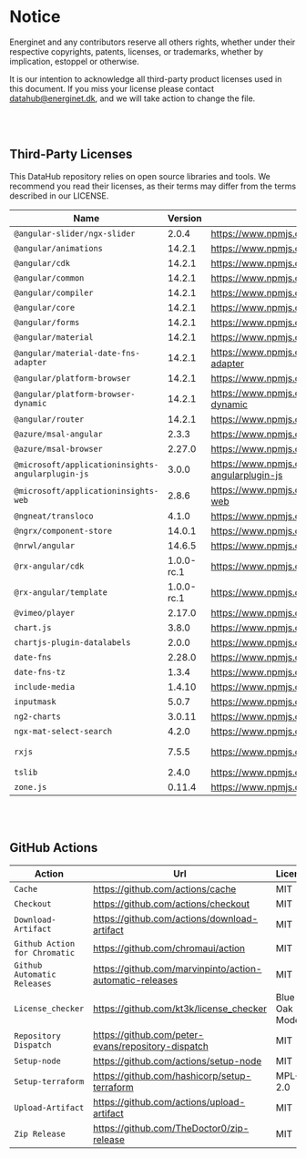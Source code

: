 # Notice

Energinet and any contributors reserve all others rights, whether under their respective copyrights, patents, licenses, or trademarks, whether by implication, estoppel or otherwise.

It is our intention to acknowledge all third-party product licenses used in this document. If you miss your license please contact datahub@energinet.dk, and we will take action to change the file.

<br>
<br>

## Third-Party Licenses

This DataHub repository relies on open source libraries and tools. We recommend you read their licenses, as their terms may differ from the terms described in our LICENSE.

| Name                                              | Version    | Url                                                                             | License    |
| ------------------------------------------------- | ---------- | ------------------------------------------------------------------------------- | ---------- |
| `@angular-slider/ngx-slider`                      | 2.0.4      | <https://www.npmjs.com/package/@angular-slider/ngx-slider>                      | MIT        |
| `@angular/animations`                             | 14.2.1     | <https://www.npmjs.com/package/@angular/animations>                             | MIT        |
| `@angular/cdk`                                    | 14.2.1     | <https://www.npmjs.com/package/@angular/cdk>                                    | MIT        |
| `@angular/common`                                 | 14.2.1     | <https://www.npmjs.com/package/@angular/common>                                 | MIT        |
| `@angular/compiler`                               | 14.2.1     | <https://www.npmjs.com/package/@angular/compiler>                               | MIT        |
| `@angular/core`                                   | 14.2.1     | <https://www.npmjs.com/package/@angular/core>                                   | MIT        |
| `@angular/forms`                                  | 14.2.1     | <https://www.npmjs.com/package/@angular/forms>                                  | MIT        |
| `@angular/material`                               | 14.2.1     | <https://www.npmjs.com/package/@angular/material>                               | MIT        |
| `@angular/material-date-fns-adapter`              | 14.2.1     | <https://www.npmjs.com/package/@angular/material-date-fns-adapter>              | MIT        |
| `@angular/platform-browser`                       | 14.2.1     | <https://www.npmjs.com/package/@angular/platform-browser>                       | MIT        |
| `@angular/platform-browser-dynamic`               | 14.2.1     | <https://www.npmjs.com/package/@angular/platform-browser-dynamic>               | MIT        |
| `@angular/router`                                 | 14.2.1     | <https://www.npmjs.com/package/@angular/router>                                 | MIT        |
| `@azure/msal-angular`                             | 2.3.3      | <https://www.npmjs.com/package/@azure/msal-angular>                             | MIT        |
| `@azure/msal-browser`                             | 2.27.0     | <https://www.npmjs.com/package/@azure/msal-browser>                             | MIT        |
| `@microsoft/applicationinsights-angularplugin-js` | 3.0.0      | <https://www.npmjs.com/package/@microsoft/applicationinsights-angularplugin-js> | MIT        |
| `@microsoft/applicationinsights-web`              | 2.8.6      | <https://www.npmjs.com/package/@microsoft/applicationinsights-web>              | MIT        |
| `@ngneat/transloco`                               | 4.1.0      | <https://www.npmjs.com/package/@ngneat/transloco>                               | MIT        |
| `@ngrx/component-store`                           | 14.0.1     | <https://www.npmjs.com/package/@ngrx/component-store>                           | MIT        |
| `@nrwl/angular`                                   | 14.6.5     | <https://www.npmjs.com/package/@nrwl/angular>                                   | MIT        |
| `@rx-angular/cdk`                                 | 1.0.0-rc.1 | <https://www.npmjs.com/package/@rx-angular/cdk>                                 | MIT        |
| `@rx-angular/template`                            | 1.0.0-rc.1 | <https://www.npmjs.com/package/@rx-angular/template>                            | MIT        |
| `@vimeo/player`                                   | 2.17.0     | <https://www.npmjs.com/package/@vimeo/player>                                   | MIT        |
| `chart.js`                                        | 3.8.0      | <https://www.npmjs.com/package/chart.js>                                        | MIT        |
| `chartjs-plugin-datalabels`                       | 2.0.0      | <https://www.npmjs.com/package/chartjs-plugin-datalabels>                       | MIT        |
| `date-fns`                                        | 2.28.0     | <https://www.npmjs.com/package/date-fns>                                        | MIT        |
| `date-fns-tz`                                     | 1.3.4      | <https://www.npmjs.com/package/date-fns-tz>                                     | MIT        |
| `include-media`                                   | 1.4.10     | <https://www.npmjs.com/package/include-media>                                   | MIT        |
| `inputmask`                                       | 5.0.7      | <https://www.npmjs.com/package/inputmask>                                       | MIT        |
| `ng2-charts`                                      | 3.0.11     | <https://www.npmjs.com/package/ng2-charts>                                      | ISC        |
| `ngx-mat-select-search`                           | 4.2.0      | <https://www.npmjs.com/package/ngx-mat-select-search>                           | MIT        |
| `rxjs`                                            | 7.5.5      | <https://www.npmjs.com/package/rxjs>                                            | Apache-2.0 |
| `tslib`                                           | 2.4.0      | <https://www.npmjs.com/package/tslib>                                           | 0BSD       |
| `zone.js`                                         | 0.11.4     | <https://www.npmjs.com/package/zone.js>                                         | MIT        |

<br>
<br>

## GitHub Actions

| Action                        | Url                                                        | License        |
| ----------------------------- | ---------------------------------------------------------- | -------------- |
| `Cache`                       | <https://github.com/actions/cache>                         | MIT            |
| `Checkout`                    | <https://github.com/actions/checkout>                      | MIT            |
| `Download-Artifact`           | <https://github.com/actions/download-artifact>             | MIT            |
| `Github Action for Chromatic` | <https://github.com/chromaui/action>                       | MIT            |
| `Github Automatic Releases`   | <https://github.com/marvinpinto/action-automatic-releases> | MIT            |
| `License_checker`             | <https://github.com/kt3k/license_checker>                  | Blue Oak Model |
| `Repository Dispatch`         | <https://github.com/peter-evans/repository-dispatch>       | MIT            |
| `Setup-node`                  | <https://github.com/actions/setup-node>                    | MIT            |
| `Setup-terraform`             | <https://github.com/hashicorp/setup-terraform>             | MPL-2.0        |
| `Upload-Artifact`             | <https://github.com/actions/upload-artifact>               | MIT            |
| `Zip Release`                 | <https://github.com/TheDoctor0/zip-release>                | MIT            |
